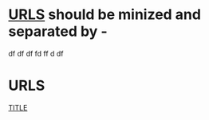 
# [URLS](#URLS) should be minized and separated by -
[id/name]: #--urls


df
df
df
fd
ff
d
df

# URLS
[TITLE][id/name]

